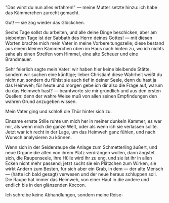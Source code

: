 <a name="19"></a>

"Das wirst du nun alles erfahren!" — meine Mutter
setzte hinzu: ich habe das Kämmerchen zurecht gemacht.

Gut! — sie zog wieder das Glöckchen.

Sechs Tage sollst du arbeiten, und alle deine Dinge beschicken,
aber am siebenten Tage ist der Sabbath des Herrn
deines Gottes! — mit diesen Worten brachte mich mein
Vater in meine Vorbereitungszelle; diese bestand aus einem
kleinen Kämmerchen oben im Haus nach hinten zu, wo ich
nichts sahe als einen Streifen vom Himmel, eine alte Scheuer
und eine Brandmauer.

Sehr feierlich sagte mein Vater: wir haben hier keine bleibende
Stätte, sondern wir suchen eine künftige; lieber Christian!
diese Wahrheit weißt du nicht nur, sondern du fühlst
sie auch tief in deiner Seele, denn du hast ja das Heimweh;
für heute und morgen gebe ich dir also die Frage auf, warum 
du das Heimweh hast? — beantworte sie mir gründlich 
und aus den ersten Quellen: denn der wahre Weise muß
von allen seinen Empfindungen den wahren Grund anzugeben
wissen.

Mein Vater ging und schloß die Thür hinter sich zu.

Einsame ernste Stille ruhte um mich her in meiner dunkeln 
Kammer; es war mir, als wenn mich die ganze Welt,
oder als wenn ich sie verlassen sollte. Jetzt war ich recht
in der Lage, um das Heimweh ganz fühlen, und nach Wunsch
analysieren zu können.

Wenn sich in der Seidenraupe die Anlage zum Schmetterling
äußert, und neue Organe die alten von ihrem Platz
verdrängen wollen, dann ängstet sich, die Raupenseele, ihre
Hülle wird ihr zu eng, und sie ist ihr in allen Ecken nicht
mehr passend; jetzt sucht sie ein Plätzchen zum Wirken, sie
wirkt Andern zum Besten, für sich aber ein Grab, in dem —
der alte Mensch — (hätte ich bald gesagt) verwesen und
der neue heraus schluppen soll. Die Raupe hat immer das
Heimweh, von einer Haut in die andere und endlich bis
in den glänzenden Koccon.

Ich schreibe keine Abhandlungen, sondern meine Reise-

